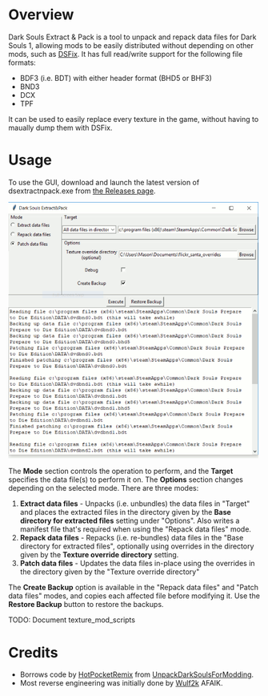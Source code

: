 # Overview

Dark Souls Extract &amp; Pack is a tool to unpack and repack data files for Dark Souls 1, allowing mods to be easily distributed without depending on other mods, such as [DSFix](https://www.nexusmods.com/darksouls/mods/19/?). It has full read/write support for the following file formats:
* BDF3 (i.e. BDT) with either header format (BHD5 or BHF3)
* BND3
* DCX
* TPF

It can be used to easily replace every texture in the game, without having to maually dump them with DSFix.

# Usage

To use the GUI, download and launch the latest version of dsextractnpack.exe from [the Releases page](https://github.com/MasonM/ds_extract_and_pack/releases).

<img src="gui.png" width="500" alt="GUI Screenshot">

The **Mode** section controls the operation to perform, and the **Target** specifies the data file(s) to perform it on. The **Options** section changes depending on the selected mode. There are three modes:

1. **Extract data files** - Unpacks (i.e. unbundles) the data files in "Target" and places the extracted files in the directory given by the **Base directory for extracted files** setting under "Options". Also writes a manifest file that's required when using the "Repack data files" mode.
2. **Repack data files** - Repacks (i.e. re-bundles) data files in the "Base directory for extracted files", optionally using overrides in the directory given by the **Texture override directory** setting.
3. **Patch data files** - Updates the data files in-place using the overrides in the directory given by the "Texture override directory"

The **Create Backup** option is available in the "Repack data files" and "Patch data files" modes, and copies each affected file before modifying it. Use the **Restore Backup** button to restore the backups.

TODO: Document texture_mod_scripts

# Credits
* Borrows code by [HotPocketRemix](https://github.com/HotPocketRemix) from [UnpackDarkSoulsForModding](https://github.com/HotPocketRemix/UnpackDarkSoulsForModding).
* Most reverse engineering was initially done by [Wulf2k](https://github.com/Wulf2k) AFAIK.
